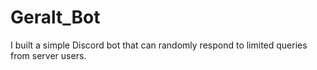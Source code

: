 # Geralt_Bot
I built a simple Discord bot that can randomly respond to limited queries from server users.
